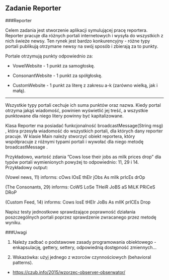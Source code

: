 ## Zadanie Reporter


###Reporter

Celem zadania jest stworzenie aplikacji symulującej pracę reportera. Reporter pracuje dla różnych portali internetowych i wysyła do wszystkich z nich świeże newsy. Ten rynek jest bardzo konkurencyjny - różne typy portali publikują otrzymane newsy na swój sposób i zbierają za to punkty.



Portale otrzymują punkty odpowiednio za:


* VowelWebsite - 1 punkt za samogłoskę.

*   ConsonantWebsite - 1 punkt za spółgłoskę.

*   CustomWebsite - 1 punkt za literę z zakresu a-k (zarówno wielką, jak i małą).

***


Wszystkie typy portali cechuje ich suma punktów oraz nazwa. Kiedy portal otrzyma jakąś wiadomość, powinien wyświetlić jej treść, a wszystkie punktowane dla niego litery powinny być kapitalizowane.

Klasa Reporter ma posiadać funkcjonalność broadcastMessage(String msg) , która przesyła wiadomość do wszystkich portali, dla których dany reporter pracuje. W klasie Main należy stworzyć obiekt reportera, który współpracuje z różnymi typami portali i wywołać dla niego metodę broadcastMessage .

Przykładowo, wartość zdania ”Cows lose their jobs as milk prices drop” dla typów portali wymienionych powyżej to odpowiednio: 11, 29 i 14. Przykładowy output:


(Vowel news, 11) informs: cOws lOsE thEIr jObs As mIlk prIcEs drOp

(The Consonants, 29) informs: CoWS LoSe THeiR JoBS aS MiLK PRiCeS DRoP

(Custom Feed, 14) informs: Cows losE tHEIr JoBs As mIlK prICEs Drop



Napisz testy jednostkowe sprawdzające poprawność działania poszczególnych portali poprzez sprawdzenie zwracanego przez metodę wyniku.



###Uwagi

1. Należy zadbać o podstawowe zasady programowania obiektowego - enkapsulację, gettery, settery, odpowiednią dostępność zmiennych...

2. Wskazówka: użyj jednego z wzorców czynnościowych (behavioral patterns).
* https://czub.info/2015/wzorzec-observer-obserwator/
